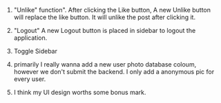 1. "Unlike" function". After clicking the Like button, A new Unlike button will replace the like button. It will unlike the post after clicking it.

2. "Logout" A new Logout button is placed in sidebar to logout the application.

3. Toggle Sidebar

4. primarily I really wanna add a new user photo database coloum, however we don't submit the backend. I only add a anonymous pic for every user. 

5. I think my UI design worths some bonus mark.